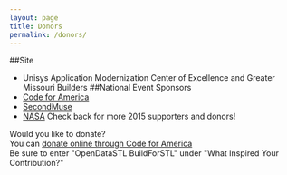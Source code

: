 ```yaml
---
layout: page
title: Donors
permalink: /donors/
---
```


##Site  
 * Unisys Application Modernization Center of Excellence and Greater Missouri Builders 
##National Event Sponsors
 * [Code for America](http://www.codeforamerica.org/)
 * [SecondMuse](http://secondmuse.com/)
 * [NASA](http://www.nasa.gov/)
Check back for more 2015 supporters and donors!  
  
Would you like to donate?  
You can [donate online through Code for America](https://secure.codeforamerica.org/page/contribute/default)  
Be sure to enter "OpenDataSTL BuildForSTL" under "What Inspired Your Contribution?"  
  
